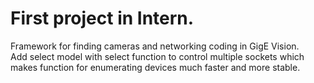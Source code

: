 # First project in Intern.
Framework for finding cameras and networking coding in GigE Vision.     
Add select model with select function to control multiple sockets which makes function for enumerating devices much faster and more stable.    
